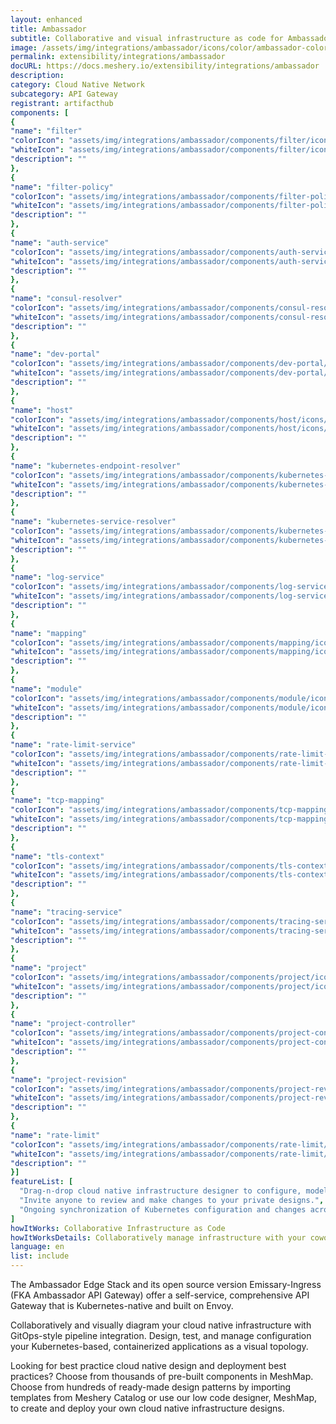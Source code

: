 ```yaml
---
layout: enhanced
title: Ambassador
subtitle: Collaborative and visual infrastructure as code for Ambassador
image: /assets/img/integrations/ambassador/icons/color/ambassador-color.svg
permalink: extensibility/integrations/ambassador
docURL: https://docs.meshery.io/extensibility/integrations/ambassador
description: 
category: Cloud Native Network
subcategory: API Gateway
registrant: artifacthub
components: [
{
"name": "filter"
"colorIcon": "assets/img/integrations/ambassador/components/filter/icons/color/filter-color.svg"
"whiteIcon": "assets/img/integrations/ambassador/components/filter/icons/white/filter-white.svg"
"description": ""
},
{
"name": "filter-policy"
"colorIcon": "assets/img/integrations/ambassador/components/filter-policy/icons/color/filter-policy-color.svg"
"whiteIcon": "assets/img/integrations/ambassador/components/filter-policy/icons/white/filter-policy-white.svg"
"description": ""
},
{
"name": "auth-service"
"colorIcon": "assets/img/integrations/ambassador/components/auth-service/icons/color/auth-service-color.svg"
"whiteIcon": "assets/img/integrations/ambassador/components/auth-service/icons/white/auth-service-white.svg"
"description": ""
},
{
"name": "consul-resolver"
"colorIcon": "assets/img/integrations/ambassador/components/consul-resolver/icons/color/consul-resolver-color.svg"
"whiteIcon": "assets/img/integrations/ambassador/components/consul-resolver/icons/white/consul-resolver-white.svg"
"description": ""
},
{
"name": "dev-portal"
"colorIcon": "assets/img/integrations/ambassador/components/dev-portal/icons/color/dev-portal-color.svg"
"whiteIcon": "assets/img/integrations/ambassador/components/dev-portal/icons/white/dev-portal-white.svg"
"description": ""
},
{
"name": "host"
"colorIcon": "assets/img/integrations/ambassador/components/host/icons/color/host-color.svg"
"whiteIcon": "assets/img/integrations/ambassador/components/host/icons/white/host-white.svg"
"description": ""
},
{
"name": "kubernetes-endpoint-resolver"
"colorIcon": "assets/img/integrations/ambassador/components/kubernetes-endpoint-resolver/icons/color/kubernetes-endpoint-resolver-color.svg"
"whiteIcon": "assets/img/integrations/ambassador/components/kubernetes-endpoint-resolver/icons/white/kubernetes-endpoint-resolver-white.svg"
"description": ""
},
{
"name": "kubernetes-service-resolver"
"colorIcon": "assets/img/integrations/ambassador/components/kubernetes-service-resolver/icons/color/kubernetes-service-resolver-color.svg"
"whiteIcon": "assets/img/integrations/ambassador/components/kubernetes-service-resolver/icons/white/kubernetes-service-resolver-white.svg"
"description": ""
},
{
"name": "log-service"
"colorIcon": "assets/img/integrations/ambassador/components/log-service/icons/color/log-service-color.svg"
"whiteIcon": "assets/img/integrations/ambassador/components/log-service/icons/white/log-service-white.svg"
"description": ""
},
{
"name": "mapping"
"colorIcon": "assets/img/integrations/ambassador/components/mapping/icons/color/mapping-color.svg"
"whiteIcon": "assets/img/integrations/ambassador/components/mapping/icons/white/mapping-white.svg"
"description": ""
},
{
"name": "module"
"colorIcon": "assets/img/integrations/ambassador/components/module/icons/color/module-color.svg"
"whiteIcon": "assets/img/integrations/ambassador/components/module/icons/white/module-white.svg"
"description": ""
},
{
"name": "rate-limit-service"
"colorIcon": "assets/img/integrations/ambassador/components/rate-limit-service/icons/color/rate-limit-service-color.svg"
"whiteIcon": "assets/img/integrations/ambassador/components/rate-limit-service/icons/white/rate-limit-service-white.svg"
"description": ""
},
{
"name": "tcp-mapping"
"colorIcon": "assets/img/integrations/ambassador/components/tcp-mapping/icons/color/tcp-mapping-color.svg"
"whiteIcon": "assets/img/integrations/ambassador/components/tcp-mapping/icons/white/tcp-mapping-white.svg"
"description": ""
},
{
"name": "tls-context"
"colorIcon": "assets/img/integrations/ambassador/components/tls-context/icons/color/tls-context-color.svg"
"whiteIcon": "assets/img/integrations/ambassador/components/tls-context/icons/white/tls-context-white.svg"
"description": ""
},
{
"name": "tracing-service"
"colorIcon": "assets/img/integrations/ambassador/components/tracing-service/icons/color/tracing-service-color.svg"
"whiteIcon": "assets/img/integrations/ambassador/components/tracing-service/icons/white/tracing-service-white.svg"
"description": ""
},
{
"name": "project"
"colorIcon": "assets/img/integrations/ambassador/components/project/icons/color/project-color.svg"
"whiteIcon": "assets/img/integrations/ambassador/components/project/icons/white/project-white.svg"
"description": ""
},
{
"name": "project-controller"
"colorIcon": "assets/img/integrations/ambassador/components/project-controller/icons/color/project-controller-color.svg"
"whiteIcon": "assets/img/integrations/ambassador/components/project-controller/icons/white/project-controller-white.svg"
"description": ""
},
{
"name": "project-revision"
"colorIcon": "assets/img/integrations/ambassador/components/project-revision/icons/color/project-revision-color.svg"
"whiteIcon": "assets/img/integrations/ambassador/components/project-revision/icons/white/project-revision-white.svg"
"description": ""
},
{
"name": "rate-limit"
"colorIcon": "assets/img/integrations/ambassador/components/rate-limit/icons/color/rate-limit-color.svg"
"whiteIcon": "assets/img/integrations/ambassador/components/rate-limit/icons/white/rate-limit-white.svg"
"description": ""
}]
featureList: [
  "Drag-n-drop cloud native infrastructure designer to configure, model, and deploy your workloads.",
  "Invite anyone to review and make changes to your private designs.",
  "Ongoing synchronization of Kubernetes configuration and changes across any number of clusters."
]
howItWorks: Collaborative Infrastructure as Code
howItWorksDetails: Collaboratively manage infrastructure with your coworkers synchronously sharing the same designs.
language: en
list: include
---
```

<p>
The Ambassador Edge Stack and its open source version Emissary-Ingress (FKA Ambassador API Gateway) offer a self-service, comprehensive API Gateway that is Kubernetes-native and built on Envoy.
</p>
<p>
    Collaboratively and visually diagram your cloud native infrastructure with GitOps-style pipeline integration. Design, test, and manage configuration your Kubernetes-based, containerized applications as a visual topology.
</p>
<p>
    Looking for best practice cloud native design and deployment best practices? Choose from thousands of pre-built components in MeshMap. Choose from hundreds of ready-made design patterns by importing templates from Meshery Catalog or use our low code designer, MeshMap, to create and deploy your own cloud native infrastructure designs.
</p>
